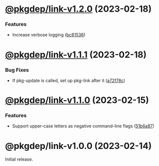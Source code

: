 # [@pkgdep/link-v1.2.0](https://github.com/prantlf/dep-dev/compare/@pkgdep/link-v1.1.1...@pkgdep/link-v1.2.0) (2023-02-18)


### Features

* Increase verbose logging ([bc81536](https://github.com/prantlf/dep-dev/commit/bc81536d70962f2d34432d524a9f7150819db2e6))

# [@pkgdep/link-v1.1.1](https://github.com/prantlf/dep-dev/compare/@pkgdep/link-v1.1.0...@pkgdep/link-v1.1.1) (2023-02-18)


### Bug Fixes

* If pkg-update is called, set up pkg-link after it ([a72f78c](https://github.com/prantlf/dep-dev/commit/a72f78c6138295b4bc90a374b1f596a3b5e680fd))

# [@pkgdep/link-v1.1.0](https://github.com/prantlf/dep-dev/compare/@pkgdep/link-v1.0.0...@pkgdep/link-v1.1.0) (2023-02-15)


### Features

* Support upper-case letters as negative command-line flags ([51b6a87](https://github.com/prantlf/dep-dev/commit/51b6a87b1940b0fc38de0a22a90558c2ed858c66))

# @pkgdep/link-v1.0.0 (2023-02-14)

Initial release.

